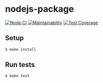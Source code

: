 # nodejs-package

[![Node CI](https://github.com/k-onrad/nodejs-package/workflows/Node%20CI/badge.svg)](https://github.com/k-onrad/nodejs-package/actions)
[![Maintainability](https://api.codeclimate.com/v1/badges/dfc50c2d88cd46d069c1/maintainability)](https://codeclimate.com/github/k-onrad/nodejs-package/maintainability)
[![Test Coverage](https://api.codeclimate.com/v1/badges/dfc50c2d88cd46d069c1/test_coverage)](https://codeclimate.com/github/k-onrad/nodejs-package/test_coverage)

## Setup

```sh
$ make install
```

## Run tests

```sh
$ make test
```
